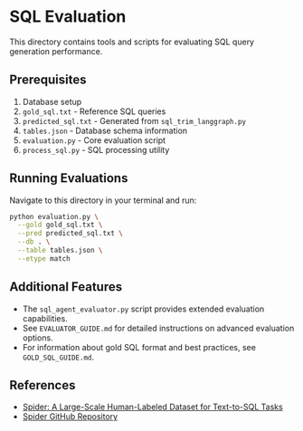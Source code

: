 # SQL Evaluation

This directory contains tools and scripts for evaluating SQL query generation performance.

## Prerequisites
1. Database setup
2. `gold_sql.txt` - Reference SQL queries
3. `predicted_sql.txt` - Generated from `sql_trim_langgraph.py`
4. `tables.json` - Database schema information
5. `evaluation.py` - Core evaluation script
6. `process_sql.py` - SQL processing utility

## Running Evaluations

Navigate to this directory in your terminal and run:

```bash
python evaluation.py \
  --gold gold_sql.txt \
  --pred predicted_sql.txt \
  --db . \
  --table tables.json \
  --etype match
```

## Additional Features
- The `sql_agent_evaluator.py` script provides extended evaluation capabilities.
- See `EVALUATOR_GUIDE.md` for detailed instructions on advanced evaluation options.
- For information about gold SQL format and best practices, see `GOLD_SQL_GUIDE.md`.

## References
- [Spider: A Large-Scale Human-Labeled Dataset for Text-to-SQL Tasks](https://arxiv.org/pdf/1809.08887)
- [Spider GitHub Repository](https://github.com/taoyds/spider) 
